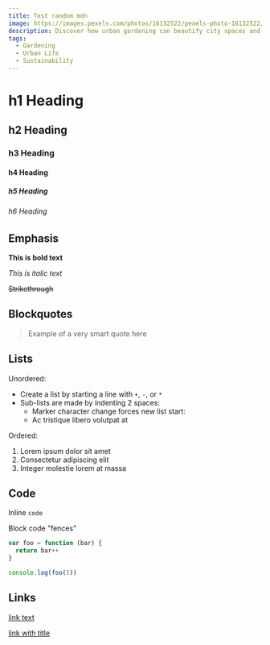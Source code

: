 ```yaml
---
title: Test random mdn
image: https://images.pexels.com/photos/16132522/pexels-photo-16132522/free-photo-of-a-fabric-with-a-floral-pattern.jpeg?auto=compress&cs=tinysrgb&w=1260&h=750&dpr=2
description: Discover how urban gardening can beautify city spaces and provide sustainable food sources.
tags:
  - Gardening
  - Urban Life
  - Sustainability
---
```


# h1 Heading

## h2 Heading

### h3 Heading

#### h4 Heading

##### h5 Heading

###### h6 Heading

## Emphasis

**This is bold text**

_This is italic text_

~~Strikethrough~~

## Blockquotes

> Example of a very smart quote here

## Lists

Unordered:

- Create a list by starting a line with `+`, `-`, or `*`
- Sub-lists are made by indenting 2 spaces:
  - Marker character change forces new list start:
  - Ac tristique libero volutpat at

Ordered:

1. Lorem ipsum dolor sit amet
2. Consectetur adipiscing elit
3. Integer molestie lorem at massa

## Code

Inline `code`

Block code "fences"

```js
var foo = function (bar) {
  return bar++
}

console.log(foo(5))
```

## Links

[link text](http://dev.nodeca.com)

[link with title](http://nodeca.github.io/pica/demo/ 'title text!')